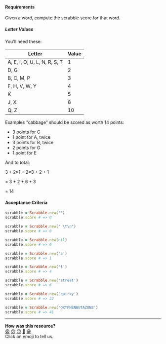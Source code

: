 #### Requirements

Given a word, compute the scrabble score for that word.

##### Letter Values

You'll need these:

| Letter                        | Value  |
| ----                          |  ----  |
| A, E, I, O, U, L, N, R, S, T  |     1  |
| D, G                          |     2  |
| B, C, M, P                    |     3  |
| F, H, V, W, Y                 |     4  |
| K                             |     5  |
| J, X                          |     8  |
| Q, Z                          |     10 |

Examples
"cabbage" should be scored as worth 14 points:

- 3 points for C
- 1 point for A, twice
- 3 points for B, twice
- 2 points for G
- 1 point for E

And to total:

3 + 2×1 + 2×3 + 2 + 1

= 3 + 2 + 6 + 3

= 14

#### Acceptance Criteria

```ruby
scrabble = Scrabble.new('')
scrabble.score # => 0

scrabble = Scrabble.new(" \t\n")
scrabble.score # => 0

scrabble = Scrabble.new(nil)
scrabble.score # => 0

scrabble = Scrabble.new('a')
scrabble.score # => 1

scrabble = Scrabble.new('f')
scrabble.score # => 4

scrabble = Scrabble.new('street')
scrabble.score # => 6

scrabble = Scrabble.new('quirky')
scrabble.score # => 22

scrabble = Scrabble.new('OXYPHENBUTAZONE')
scrabble.score # => 41
```

<!-- BEGIN GENERATED SECTION DO NOT EDIT -->

---

**How was this resource?**  
[😫](https://airtable.com/shrUJ3t7KLMqVRFKR?prefill_Repository=skills-workshops&prefill_File=process_review/exercises/scrabble_solver/README.md&prefill_Sentiment=😫) [😕](https://airtable.com/shrUJ3t7KLMqVRFKR?prefill_Repository=skills-workshops&prefill_File=process_review/exercises/scrabble_solver/README.md&prefill_Sentiment=😕) [😐](https://airtable.com/shrUJ3t7KLMqVRFKR?prefill_Repository=skills-workshops&prefill_File=process_review/exercises/scrabble_solver/README.md&prefill_Sentiment=😐) [🙂](https://airtable.com/shrUJ3t7KLMqVRFKR?prefill_Repository=skills-workshops&prefill_File=process_review/exercises/scrabble_solver/README.md&prefill_Sentiment=🙂) [😀](https://airtable.com/shrUJ3t7KLMqVRFKR?prefill_Repository=skills-workshops&prefill_File=process_review/exercises/scrabble_solver/README.md&prefill_Sentiment=😀)  
Click an emoji to tell us.

<!-- END GENERATED SECTION DO NOT EDIT -->

